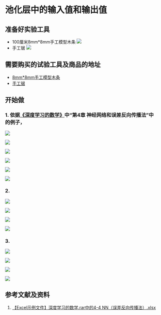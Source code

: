 # 池化层中的输入值和输出值

## 准备好实验工具

- 100厘米8mm*8mm手工模型木条
![](/images/体验神经网络中的数学原理/第2层中3个神经单元的输入值和输出值/8mm手工模型木条.jpg)
- 手工锯
![](/images/体验神经网络中的数学原理/第2层中3个神经单元的输入值和输出值/手工锯.jpg)

## 需要购买的试验工具及商品的地址

- [8mm*8mm手工模型木条](https://item.taobao.com/item.htm?spm=a1z09.2.0.0.7f642e8dJTGJWM&id=543446811425&_u=3c6ncud14e3)
- [手工锯](https://detail.tmall.com/item.htm?id=525869238835&spm=a1z09.2.0.0.46d82e8dlFtmf6&_u=qc6ncud3ffd)

## 开始做

### 1. 依据[《深度学习的数学》](https://www.ituring.com.cn/book/2593)中“第4章 神经网络和误差反向传播法”中的例子，

![](/images/体验神经网络中的数学原理/第2层中3个神经单元的输入值和输出值/0a0.jpg)

![](/images/体验神经网络中的数学原理/第2层中3个神经单元的输入值和输出值/1a00.jpg)

![](/images/体验神经网络中的数学原理/第2层中3个神经单元的输入值和输出值/1a0.jpg)

![](/images/体验神经网络中的数学原理/第2层中3个神经单元的输入值和输出值/1a1.jpg)

![](/images/体验神经网络中的数学原理/第2层中3个神经单元的输入值和输出值/1a2.jpg)

![](/images/体验神经网络中的数学原理/第2层中3个神经单元的输入值和输出值/1a3.jpg)

### 2.

![](/images/体验神经网络中的数学原理/第2层中3个神经单元的输入值和输出值/2a0.jpg)

![](/images/体验神经网络中的数学原理/第2层中3个神经单元的输入值和输出值/2a1.jpg)

![](/images/体验神经网络中的数学原理/第2层中3个神经单元的输入值和输出值/2a2.jpg)

![](/images/体验神经网络中的数学原理/第2层中3个神经单元的输入值和输出值/2a3.jpg)

### 3.

![](/images/体验神经网络中的数学原理/第2层中3个神经单元的输入值和输出值/3a0.jpg)

![](/images/体验神经网络中的数学原理/第2层中3个神经单元的输入值和输出值/3a1.jpg)

![](/images/体验神经网络中的数学原理/第2层中3个神经单元的输入值和输出值/3a2.jpg)

![](/images/体验神经网络中的数学原理/第2层中3个神经单元的输入值和输出值/3a3.jpg)


## 参考文献及资料

1. [【Excel示例文件】深度学习的数学.rar中的4-4 NN（误差反向传播法）.xlsx](http://www.ituring.com.cn/book/2593)